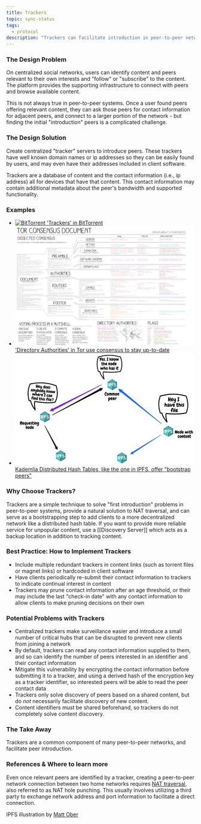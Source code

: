 ```yaml
---
title: Trackers
topic: sync-status
tags:
  - protocol
description: "Trackers can facilitate introduction in peer-to-peer networks."
---
```


### The Design Problem

On centralized social networks, users can identify content and peers relevant to their own interests and "follow" or "subscribe" to the content. The platform provides the supporting infrastructure to connect with peers and browse available content.

This is not always true in peer-to-peer systems. Once a user found peers offering relevant content, they can ask those peers for contact information for adjacent peers, and connect to a larger portion of the network - but finding the initial "introduction" peers is a complicated challenge.

### The Design Solution

Create centralized "tracker" servers to introduce peers. These trackers have
well known domain names or ip addresses so they can be easily found
by users, and may even have their addresses included in client software.

Trackers are a database of content and the contact information (i.e., ip
address) all for devices that have that content. This contact information may contain
additional metadata about the peer's bandwidth and supported functionality.

### Examples


- [![BitTorrent](trackers-bittorrent.jpeg) 'Trackers' in BitTorrent](trackers-bittorrent.jpeg)
- [![Tor](trackers-tor.png) 'Directory Authorities' in Tor use consensus to
  stay up-to-date](trackers-tor.png)
- [![IPFS Bootstrap Peers](trackers-ipfs.png) Kademlia Distributed Hash Tables, like the
  one in IPFS, offer "bootstrap peers"](trackers-ipfs.png) 

### Why Choose Trackers?

Trackers are a simple technique to solve "first introduction" problems in peer-to-peer systems, provide a natural solution to NAT traversal, and can serve as a bootstrapping step to add clients to a more decentralized network like a distributed hash table. If you want to provide more reliable service for unpopular content, use a [[Discovery Server]] which acts as a backup location in addition to tracking content.

### Best Practice: How to Implement Trackers

- Include multiple redundant trackers in content links (such as torrent files or magnet links) or hardcoded in client software
- Have clients periodically re-submit their contact information to trackers to indicate continual interest in content
- Trackers may prune contact information after an age threshold, or their may include the last "check-in date" with any contact information to allow clients to make pruning decisions on their own

### Potential Problems with Trackers

- Centralized trackers make surveillance easier and introduce a small number of critical hubs that can be disrupted to prevent new clients from joining a network
- By default, trackers can read any contact information supplied to them, and so can identify the number of peers interested in an identifier and their contact information
- Mitigate this vulnerability by encrypting the contact information before submitting it to a tracker, and using a derived hash of the encryption key as a tracker identifier, so interested peers will be able to read the peer contact data
- Trackers only solve discovery of peers based on a shared content, but do _not_ necessarily facilitate discovery of new content.
- Content identifiers must be shared beforehand, so trackers do not completely solve content discovery.

### The Take Away

Trackers are a common component of many peer-to-peer networks, and facilitate peer introduction. 

### References & Where to learn more

Even once relevant peers are identified by a tracker, creating a peer-to-peer network connection between two home networks requires [NAT traversal](https://en.wikipedia.org/wiki/NAT_traversal), also referred to as NAT hole punching. This usually involves utilizing a third party to exchange network address and port information to facilitate a direct connection.

IPFS illustration by [Matt
  Ober](https://medium.com/pinata/speeding-up-ipfs-pinning-through-swarm-connections-b509b1471986)
